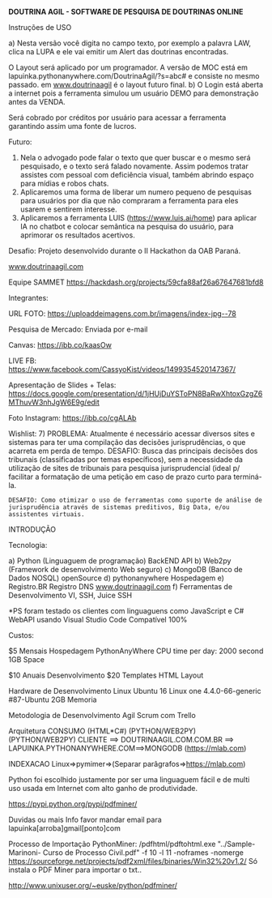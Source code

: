 <b>DOUTRINA AGIL - SOFTWARE DE PESQUISA DE DOUTRINAS ONLINE</b>

Instruções de USO

a) Nesta versão você digita no campo texto, por exemplo a palavra LAW, clica na LUPA e ele vai emitir um Alert das doutrinas encontradas.

O Layout será aplicado por um programador. A versão de MOC está em lapuinka.pythonanywhere.com/DoutrinaAgil/?s=abc# e consiste no mesmo passado. em www.doutrinaagil é o layout futuro final. b) O Login está aberta a internet pois a ferramenta simulou um usuário DEMO para demonstração antes da VENDA.

Será cobrado por créditos por usuário para acessar a ferramenta garantindo assim uma fonte de lucros.

Futuro: 
  1) Nela o advogado pode falar o texto que quer buscar e o mesmo será pesquisado, e o texto será falado novamente. Assim podemos tratar assistes com pessoal com deficiência visual, também abrindo espaço para mídias e robos chats.
  2) Aplicaremos uma forma de liberar um numero pequeno de pesquisas para usuários por dia que não compraram a ferramenta para eles usarem e sentirem interesse.
  3) Aplicaremos a ferramenta LUIS (https://www.luis.ai/home) para aplicar IA no chatbot e colocar semântica na pesquisa do usuário, para aprimorar os resultados acertivos.

Desafio: Projeto desenvolvido durante o II Hackathon da OAB Paraná.

www.doutrinaagil.com

Equipe SAMMET https://hackdash.org/projects/59cfa88af26a67647681bfd8

Integrantes:

URL FOTO: https://uploaddeimagens.com.br/imagens/index-jpg--78

Pesquisa de Mercado: Enviada por e-mail

Canvas: https://ibb.co/kaasOw

LIVE FB: https://www.facebook.com/CassyoKist/videos/1499354520147367/

Apresentação de Slides + Telas: https://docs.google.com/presentation/d/1jHUjDuYSToPN8BaRwXhtoxGzgZ6MThuvW3nhJgW6E9g/edit

Foto Instagram: https://ibb.co/cgALAb

Wishlist: 7) PROBLEMA: Atualmente é necessário acessar diversos sites e sistemas para ter uma compilação das decisões jurisprudências, o que acarreta em perda de tempo. DESAFIO: Busca das principais decisões dos tribunais (classificadas por temas específicos), sem a necessidade da utilização de sites de tribunais para pesquisa jurisprudencial (ideal p/ facilitar a formatação de uma petição em caso de prazo curto para terminá-la.

    DESAFIO: Como otimizar o uso de ferramentas como suporte de análise de jurisprudência através de sistemas preditivos, Big Data, e/ou assistentes virtuais.

INTRODUÇÃO

Tecnologia:

a) Python (Linguaguem de programação) BackEND API b) Web2py (Framework de desenvolvimento Web seguro) c) MongoDB (Banco de Dados NOSQL) openSource d) pythonanywhere Hospedagem e) Registro.BR Registro DNS www.doutrinaagil.com f) Ferramentas de Desenvolvimento VI, SSH, Juice SSH

*PS foram testado os clientes com linguaguens como JavaScript e C# WebAPI usando Visual Studio Code Compatível 100%

Custos:

$5 Mensais Hospedagem PythonAnyWhere CPU time per day: 2000 second 1GB Space

$10 Anuais Desenvolvimento $20 Templates HTML Layout

Hardware de Desenvolvimento Linux Ubuntu 16 Linux one 4.4.0-66-generic #87-Ubuntu 2GB Memoria

Metodologia de Desenvolvimento Agil Scrum com Trello

Arquitetura CONSUMO (HTML*C#) (PYTHON/WEB2PY) (PYTHON/WEB2PY)
CLIENTE ==> DOUTRINAAGIL.COM.COM.BR ==> LAPUINKA.PYTHONANYWHERE.COM==>MONGODB (https://mlab.com)

INDEXACAO Linux=>pymimer=>(Separar parâgrafos=>https://mlab.com)

Python foi escolhido justamente por ser uma linguaguem fácil e de multi uso usada em Internet com alto ganho de produtividade.

https://pypi.python.org/pypi/pdfminer/

Duvidas ou mais Info favor mandar email para lapuinka[arroba]gmail[ponto]com

Processo de Importação PythonMiner: /pdfhtml/pdftohtml.exe "../Sample-Marinoni- Curso de Processo Civil.pdf" -f 10 -l 11 -noframes -nomerge https://sourceforge.net/projects/pdf2xml/files/binaries/Win32%20v1.2/ Só instala o PDF Miner para importar o txt..

http://www.unixuser.org/~euske/python/pdfminer/
